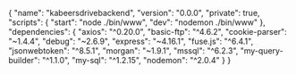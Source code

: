 {
  "name": "kabeersdrivebackend",
  "version": "0.0.0",
  "private": true,
  "scripts": {
    "start": "node ./bin/www",
    "dev": "nodemon ./bin/www"
  },
  "dependencies": {
    "axios": "^0.20.0",
    "basic-ftp": "^4.6.2",
    "cookie-parser": "~1.4.4",
    "debug": "~2.6.9",
    "express": "~4.16.1",
    "fuse.js": "^6.4.1",
    "jsonwebtoken": "^8.5.1",
    "morgan": "~1.9.1",
    "mssql": "^6.2.3",
    "my-query-builder": "^1.1.0",
    "my-sql": "^1.2.15",
    "nodemon": "^2.0.4"
  }
}
